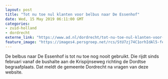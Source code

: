 ```yaml
---
layout: post
title: "Tot nu toe nul klanten voor belbus naar De Essenhof"
date: Wed, 15 May 2019 06:11:00 GMT
categories: 
- zuid-holland 
- dordrecht 
externe_link: "https://www.ad.nl/dordrecht/tot-nu-toe-nul-klanten-voor-belbus-naar-de-essenhof~a0ba770e/"
feature_image: "https://images4.persgroep.net/rcs/StU7zj74C1orhIdAl5-fe4EvyFY/diocontent/124481818/_fitwidth/400/?appId=21791a8992982cd8da851550a453bd7f&quality=0.7"
---
```


De belbus naar De Essenhof is tot nu toe nog nooit gebruikt. Die rijdt sinds februari vanaf de bushalte aan de Krispijnseweg richting de Dordtse begraafplaats. Dat meldt de gemeente Dordrecht na vragen van deze website.

